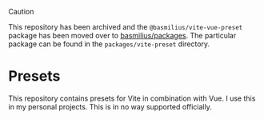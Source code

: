 > [!CAUTION]
> This repository has been archived and the `@basmilius/vite-vue-preset` package has been moved over to [basmilius/packages](https://github.com/basmilius/packages). The particular package can be found in the `packages/vite-preset` directory.

# Presets

This repository contains presets for Vite in combination with Vue. I use
this in my personal projects. This is in no way supported officially.
